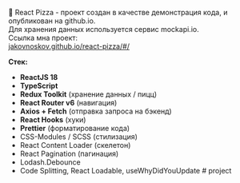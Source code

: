 🍕 React Pizza - проект создан в качестве демонстрация кода, и опубликован на github.io.<br/>
Для хранения данных используется сервис mockapi.io.<br/>
Ссылка мна проект: <br/>
<a href="https://jakovnoskov.github.io/react-pizza/#/" target="_blank">jakovnoskov.github.io/react-pizza/#/</a>

**Стек:**

- **ReactJS 18**
- **TypeScript**
- **Redux Toolkit** (хранение данных / пицц)
- **React Router v6** (навигация)
- **Axios + Fetch** (отправка запроса на бэкенд)
- **React Hooks** (хуки)
- **Prettier** (форматирование кода)
- CSS-Modules / SCSS (стилизация)
- React Content Loader (скелетон)
- React Pagination (пагинация)
- Lodash.Debounce
- Code Splitting, React Loadable, useWhyDidYouUpdate
#   p r o j e c t  
 